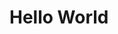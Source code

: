 <!DOCTYPE html>
<html lang="en">
<head>
<meta charset="UTF-8" />
<meta name="viewport" content="width=device-width, intial-scale=1.8" />
<title=Document</title>

</head>
<body>
<h1>Hello World</h1>



</body>
</html>
<head>
<body>
<h1>
